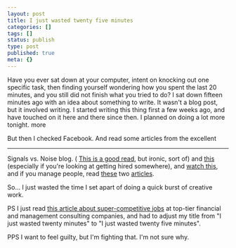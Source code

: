 ```yaml
---
layout: post
title: I just wasted twenty five minutes
categories: []
tags: []
status: publish
type: post
published: true
meta: {}
---
```




Have you ever sat down at your computer, intent on knocking out one specific task, then finding yourself wondering how you spent the last 20 minutes, and you 
still did not finish what you tried to do?
I sat down fifteen minutes ago with an idea about something to write. It wasn't a blog post, but it involved writing. I started writing this thing first a few weeks ago, and have touched on it here and there since then. I planned on doing a lot more tonight.
more



But then I checked Facebook. And read some articles from the 
excellent 
****
Signals vs. Noise blog. (
[This is a good read](http://37signals.com/svn/posts/1619-theres-always-time-to-launch-your-dream), but ironic, sort of) and 
[this](http://37signals.com/svn/posts/1748-forget-the-resume-kill-on-the-cover-letter) (especially if you're looking at getting hired somewhere), and 
[watch this](http://37signals.com/svn/posts/2671-at-tedxmidwest-jason-explains-why-the-office), and if you manage people, read 
[these](http://37signals.com/svn/posts/3461-b-environment-merits-b-effort) two 
[articles](http://37signals.com/svn/posts/2888-real-time-vs-slow-time-and-a-defense-of-sane-work-hours).



So... I just wasted the time I set apart of doing a quick burst of creative work.



PS I just read 
[this article about super-competitive jobs](http://econlog.econlib.org/archives/2011/11/how_elite_firms.html) at top-tier financial and management consulting companies, and had to adjust my title from "I just wasted twenty minutes" to "I just wasted twenty five minutes".



PPS I want to feel guilty, but I'm fighting that. I'm not sure why.
